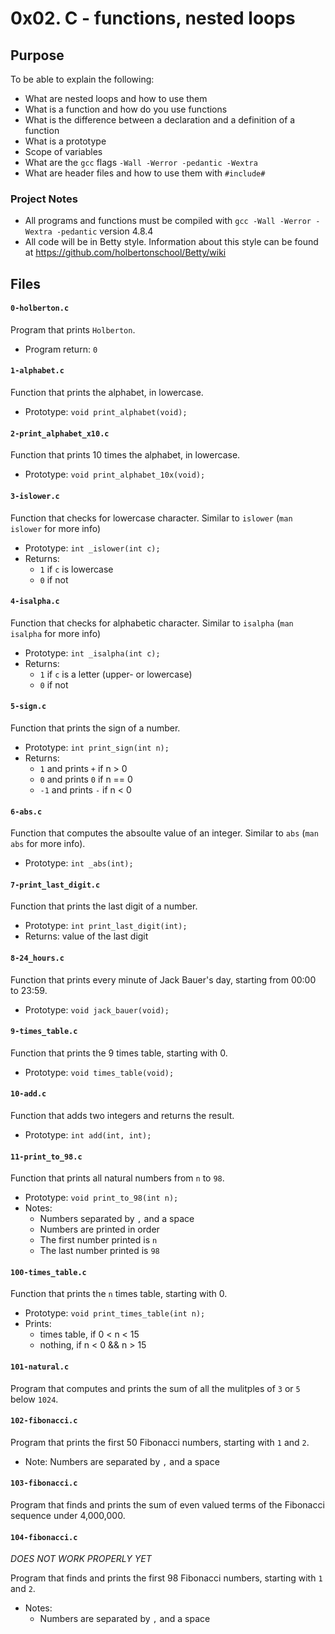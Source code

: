 # 0x02. C - functions, nested loops

## Purpose
To be able to explain the following:
* What are nested loops and how to use them
* What is a function and how do you use functions
* What is the difference between a declaration and a definition of a function
* What is a prototype
* Scope of variables
* What are the `gcc` flags `-Wall -Werror -pedantic -Wextra`
* What are header files and how to use them with `#include#`

### Project Notes
* All programs and functions must be compiled with `gcc -Wall -Werror -Wextra -pedantic` version 4.8.4
* All code will be in Betty style. Information about this style can be found at https://github.com/holbertonschool/Betty/wiki

## Files
#### `0-holberton.c`
Program that prints `Holberton`.
* Program return: `0`

#### `1-alphabet.c`
Function that prints the alphabet, in lowercase.
* Prototype: `void print_alphabet(void);`

#### `2-print_alphabet_x10.c`
Function that prints 10 times the alphabet, in lowercase. 
* Prototype: `void print_alphabet_10x(void);`

#### `3-islower.c`
Function that checks for lowercase character. Similar to `islower` (`man islower` for more info)
* Prototype: `int _islower(int c);`
* Returns: 
	* `1` if `c` is lowercase
	* `0` if not

#### `4-isalpha.c`
Function that checks for alphabetic character. Similar to `isalpha` (`man isalpha` for more info)
* Prototype: `int _isalpha(int c);`
* Returns:
	* `1` if `c` is a letter (upper- or lowercase)
	* `0` if not

#### `5-sign.c`
Function that prints the sign of a number.
* Prototype: `int print_sign(int n);`
* Returns:
	* `1` and prints `+` if n > 0
	* `0` and prints `0` if n == 0
	* `-1` and prints `-` if n < 0

#### `6-abs.c`
Function that computes the absoulte value of an integer. Similar to `abs` (`man abs` for more info).
* Prototype: `int _abs(int);`

#### `7-print_last_digit.c`
Function that prints the last digit of a number. 
* Prototype: `int print_last_digit(int);`
* Returns: value of the last digit

#### `8-24_hours.c`
Function that prints every minute of Jack Bauer's day, starting from 00:00 to 23:59.
* Prototype: `void jack_bauer(void);`

#### `9-times_table.c`
Function that prints the 9 times table, starting with 0.
* Prototype: `void times_table(void);`

#### `10-add.c`
Function that adds two integers and returns the result.
* Prototype: `int add(int, int);`

#### `11-print_to_98.c`
Function that prints all natural numbers from `n` to `98`.
* Prototype: `void print_to_98(int n);`
* Notes:
	* Numbers separated by `,` and a space
	* Numbers are printed in order
	* The first number printed is `n`
	* The last number printed is `98`

#### `100-times_table.c`
Function that prints the `n` times table, starting with 0.
* Prototype: `void print_times_table(int n);`
* Prints:
	* times table, if 0 < n < 15
	* nothing, if n < 0 && n > 15

#### `101-natural.c`
Program that computes and prints the sum of all the mulitples of `3` or `5` below `1024`. 

#### `102-fibonacci.c`
Program that prints the first 50 Fibonacci numbers, starting with `1` and `2`. 
* Note: Numbers are separated by `,` and a space

#### `103-fibonacci.c`
Program that finds and prints the sum of even valued terms of the Fibonacci sequence under 4,000,000.

#### `104-fibonacci.c`

*DOES NOT WORK PROPERLY YET*

Program that finds and prints the first 98 Fibonacci numbers, starting with `1` and `2`.
* Notes: 
	* Numbers are separated by `,` and a space
